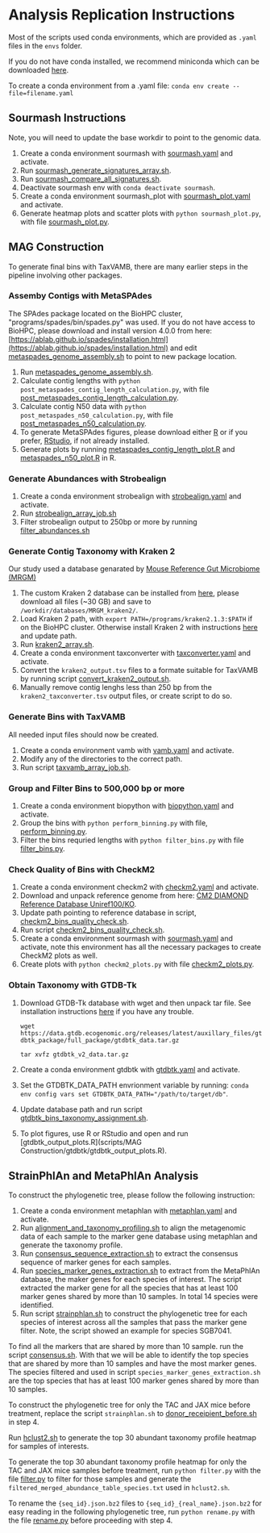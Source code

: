 # Analysis Replication Instructions

Most of the scripts used conda environments, which are provided as `.yaml` files in the `envs` folder.

If you do not have conda installed, we recommend miniconda which can be downloaded [here](https://docs.anaconda.com/miniconda/install/).

To create a conda environment from a .yaml file:
`conda env create --file=filename.yaml`

## Sourmash Instructions

Note, you will need to update the base workdir to point to the genomic data.

1. Create a conda environment sourmash with [sourmash.yaml](envs/sourmash.yaml) and activate.
2. Run [sourmash_generate_signatures_array.sh](scripts/Sourmash/sourmash_generate_signatures_array.sh).
3. Run [sourmash_compare_all_signatures.sh](scripts/Sourmash/sourmash_compare_all_signatures.sh).
4. Deactivate sourmash env with `conda deactivate sourmash`.
5. Create a conda environment sourmash_plot with [sourmash_plot.yaml](envs/sourmash_plot.yaml) and activate.
6. Generate heatmap plots and scatter plots with `python sourmash_plot.py`, with file [sourmash_plot.py](scripts/Sourmash/sourmash_plot.py).

## MAG Construction

To generate final bins with TaxVAMB, there are many earlier steps in the pipeline involving other packages.

### Assemby Contigs with MetaSPAdes

The SPAdes package located on the BioHPC cluster, "programs/spades/bin/spades.py" was used. If you do not have access to BioHPC, please download 
and install version 4.0.0 from here: [https://ablab.github.io/spades/installation.html](https://ablab.github.io/spades/installation.html) and edit 
[metaspades_genome_assembly.sh](scripts/MAG%20Construction/metaspades/metaspades_genome_assembly.sh) to point to new package location.

1. Run [metaspades_genome_assembly.sh](scripts/MAG%20Construction/metaspades/metaspades_genome_assembly.sh).
2. Calculate contig lengths with `python post_metaspades_contig_length_calculation.py`, with file [post_metaspades_contig_length_calculation.py](scripts/MAG%20Construction/metaspades/post_metaspades_contig_length_calculation.py).
3. Calculate contig N50 data with `python post_metaspades_n50_calculation.py`, with file [post_metaspades_n50_calculation.py](scripts/MAG%20Construction/metaspades/post_metaspades_n50_calculation.py).
4. To generate MetaSPAdes figures, please download either [R](https://www.r-project.org/) or if you prefer, [RStudio](https://posit.co/downloads/), if not already installed.
5. Generate plots by running [metaspades_contig_length_plot.R](scripts/MAG%20Construction/metaspades/metaspades_contig_length_plot.R) and [metaspades_n50_plot.R](scripts/MAG%20Construction/metaspades/metaspades_n50_plot.R) in R.

### Generate Abundances with Strobealign

1. Create a conda environment strobealign with [strobealign.yaml](envs/strobealign.yaml) and activate.
2. Run [strobealign_array_job.sh](scripts/MAG%20Construction/strobealign/strobealign_array_job.sh)
3. Filter strobealign output to 250bp or more by running [filter_abundances.sh](scripts/MAG%20Construction/strobealign/filter_abundances.sh)

### Generate Contig Taxonomy with Kraken 2

Our study used a database genarated by [Mouse Reference Gut Microbiome (MRGM)](https://www.decodebiome.org/MRGM/)

1. The custom Kraken 2 database can be installed from [here](https://www.decodebiome.org/MRGM/listdir.php?directory=data/genome_catalog/MRGM_custom_db/MRGM_kraken2_customdb/), please download all files (~30 GB) and save to `/workdir/databases/MRGM_kraken2/`.
2. Load Kraken 2 path, with `export PATH=/programs/kraken2.1.3:$PATH` if on the BioHPC cluster. Otherwise install Kraken 2 with instructions [here](https://github.com/DerrickWood/kraken2/blob/master/docs/MANUAL.markdown#installation) and update path.
3. Run [kraken2_array.sh](scripts/MAG%20Construction/kraken2/kraken2_array.sh).
4. Create a conda environment taxconverter with [taxconverter.yaml](envs/taxconverter.yaml) and activate.
5. Convert the `kraken2_output.tsv` files to a formate suitable for TaxVAMB by running script [convert_kraken2_output.sh](scripts/MAG%20Construction/taxconverter/convert_kraken2_output.sh).
6. Manually remove contig lenghs less than 250 bp from the `kraken2_taxconverter.tsv` output files, or create script to do so.
   
### Generate Bins with TaxVAMB

All needed input files should now be created.
1. Create a conda environment vamb with [vamb.yaml](envs/vamb.yaml) and activate.
2. Modify any of the directories to the correct path.
3. Run script [taxvamb_array_job.sh](scripts/MAG%20Construction/taxvamb/taxvamb_array_job.sh).

### Group and Filter Bins to 500,000 bp or more

1. Create a conda environment biopython with [biopython.yaml](envs/biopython.yaml) and activate.
2. Group the bins with `python perform_binning.py` with file, [perform_binning.py](scripts/MAG%20Construction/checkm2/perform_binning.py).
3. Filter the bins requried lengths with `python filter_bins.py` with file [filter_bins.py](scripts/MAG%20Construction/checkm2/filter_bins.py).

### Check Quality of Bins with CheckM2

1. Create a conda environment checkm2 with [checkm2.yaml](envs/checkm2.yaml) and activate.
2. Download and unpack reference genome from here: [CM2 DIAMOND Reference Database Uniref100/KO](https://zenodo.org/records/4626519/files/uniref100.KO.v1.dmnd.gz?download=1).
3. Update path pointing to reference database in script, [checkm2_bins_quality_check.sh](scripts/MAG%20Construction/checkm2/checkm2_bins_quality_check.sh).
4. Run script [checkm2_bins_quality_check.sh](scripts/MAG%20Construction/checkm2/checkm2_bins_quality_check.sh).
5. Create a conda environment sourmash with [sourmash.yaml](envs/sourmash.yaml) and activate, note this environment has all the necessary packages to create CheckM2 plots as well.
6. Create plots with `python checkm2_plots.py` with file [checkm2_plots.py](scripts/MAG%20Construction/checkm2/checkm2_plots.py).

### Obtain Taxonomy with GTDB-Tk

1. Download GTDB-Tk database with wget and then unpack tar file. See installation instructions [here](https://ecogenomics.github.io/GTDBTk/installing/index.html) if you have any trouble.

    `wget https://data.gtdb.ecogenomic.org/releases/latest/auxillary_files/gtdbtk_package/full_package/gtdbtk_data.tar.gz`

    `tar xvfz gtdbtk_v2_data.tar.gz`
2. Create a conda environment gtdbtk with [gtdbtk.yaml](envs/gtdbtk.yaml) and activate.
3. Set the GTDBTK_DATA_PATH envrionment variable by running: `conda env config vars set GTDBTK_DATA_PATH="/path/to/target/db"`.
4. Update database path and run script [gtdbtk_bins_taxonomy_assignment.sh](scripts/MAG%20Construction/gtdbtk/gtdbtk_bins_taxonomy_assignment.sh).
5. To plot figures, use R or RStudio and open and run [gtdbtk_output_plots.R](scripts/MAG Construction/gtdbtk/gtdbtk_output_plots.R).


## StrainPhlAn and MetaPhlAn Analysis

To construct the phylogenetic tree, please follow the following instruction:

1. Create a conda environment metaphlan with [metaphlan.yaml](envs/metaphlan.yaml) and activate.
2. Run [alignment_and_taxonomy_profiling.sh](scripts/Strainphlan/alignment_and_taxonomy_profiling.sh) to align the metagenomic data of each sample to the marker gene database using metaphlan and generate the taxonomy profile.
3. Run [consensus_sequence_extraction.sh](scripts/Strainphlan/consensus_sequence_extraction.sh) to extract the consensus sequence of marker genes for each samples.
4. Run [species_marker_genes_extraction.sh](scripts/Strainphlan/species_marker_genes_extraction.sh) to extract from the MetaPhlAn database, the maker genes for each species of interest. The script extracted the marker gene for all the species that has at least 100 marker genes shared by more than 10 samples. In total 14 species were identified.
5. Run script [strainphlan.sh](scripts/Strainphlan/strainphlan.sh) to construct the phylogenetic tree for each species of interest across all the samples that pass the marker gene filter. Note, the script showed an example for species SGB7041.

To find all the markers that are shared by more than 10 sample. run the script [consensus.sh](scripts/Strainphlan/consensus.sh). With that we will be able to identify the top species that are shared by more than 10 samples and have the most marker genes. The species filtered and used in script `species_marker_genes_extraction.sh` are the top species that has at least 100 marker genes shared by more than 10 samples.

To construct the phylogenetic tree for only the TAC and JAX mice before treatment, replace the script `strainphlan.sh` to [donor_receipient_before.sh](scripts/Strainphlan/donor_receipient_before.sh) in step 4.

Run [hclust2.sh](scripts/Strainphlan/hclust2.sh) to generate the top 30 abundant taxonomy profile heatmap for samples of interests.

To generate the top 30 abundant taxonomy profile heatmap for only the TAC and JAX mice samples before treatment, run `python filter.py` with the file [filter.py](scripts/Strainphlan/filter.py) to filter for those samples and generate the `filtered_merged_abundance_table_species.txt` used in `hclust2.sh`.

To rename the `{seq_id}.json.bz2` files to `{seq_id}_{real_name}.json.bz2` for easy reading in the following phylogenetic tree, run `python rename.py` with the file [rename.py](scripts/Strainphlan/rename.py) before proceeding with step 4.